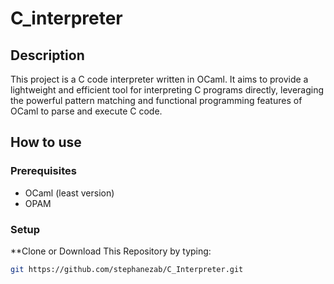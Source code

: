 # C_interpreter

## Description
This project is a C code interpreter written in OCaml. It aims to provide a lightweight and efficient tool for interpreting C programs directly, leveraging the powerful pattern matching and functional programming features of OCaml to parse and execute C code.

## How to use

### Prerequisites

- OCaml (least version)
- OPAM 

### Setup
 **Clone or Download This Repository by typing:
```bash
git https://github.com/stephanezab/C_Interpreter.git
```
